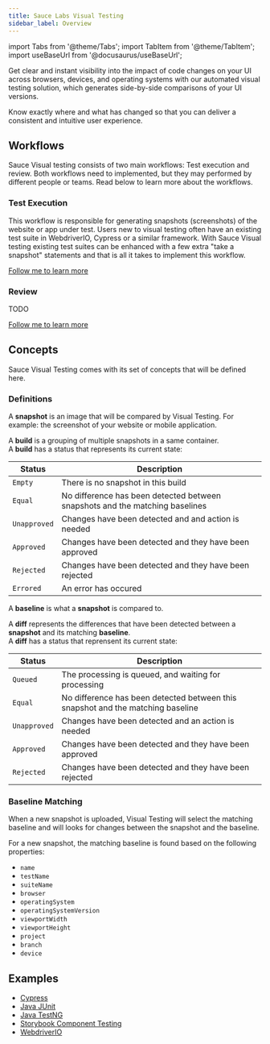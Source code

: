 ```yaml
---
title: Sauce Labs Visual Testing
sidebar_label: Overview
---
```


import Tabs from '@theme/Tabs';
import TabItem from '@theme/TabItem';
import useBaseUrl from '@docusaurus/useBaseUrl';

Get clear and instant visibility into the impact of code changes on your UI across browsers, devices, and operating systems with our automated visual testing solution, which generates side-by-side comparisons of your UI versions.

Know exactly where and what has changed so that you can deliver a consistent and intuitive user experience.

## Workflows

Sauce Visual testing consists of two main workflows: Test execution and review.
Both workflows need to implemented, but they may performed by different people or teams.
Read below to learn more about the workflows.

### Test Execution

This workflow is responsible for generating snapshots (screenshots) of the website or app under test.
Users new to visual testing often have an existing test suite in WebdriverIO, Cypress or a similar framework.
With Sauce Visual testing existing test suites can be enhanced with a few extra "take a snapshot" statements and that is all it takes to implement this workflow.

[Follow me to learn more](./visual-testing/workflows/diff-generation.md)

### Review

TODO

[Follow me to learn more](./visual-testing/workflows/review.md)


## Concepts

Sauce Visual Testing comes with its set of concepts that will be defined here.

### Definitions

A **snapshot** is an image that will be compared by Visual Testing. For example: the screenshot of your website or mobile application.

A **build** is a grouping of multiple snapshots in a same container.<br />
A **build** has a status that represents its current state:

| Status | Description |
| --- |--- |
| `Empty` | There is no snapshot in this build |
| `Equal` | No difference has been detected between snapshots and the matching baselines |
| `Unapproved` | Changes have been detected and and action is needed |
| `Approved` | Changes have been detected and they have been approved |
| `Rejected` | Changes have been detected and they have been rejected |
| `Errored` | An error has occured |

A **baseline** is what a **snapshot** is compared to.

A **diff** represents the differences that have been detected between a **snapshot** and its matching **baseline**.<br />
A **diff** has a status that reprensent its current state:

| Status | Description |
| --- | --- |
| `Queued` | The processing is queued, and waiting for processing |
| `Equal` | No difference has been detected between this snapshot and the matching baseline |
| `Unapproved` | Changes have been detected and an action is needed  |
| `Approved` | Changes have been detected and they have been approved |
| `Rejected` | Changes have been detected and they have been rejected |

### Baseline Matching

When a new snapshot is uploaded, Visual Testing will select the matching baseline and will looks for changes between the snapshot and the baseline.

For a new snapshot, the matching baseline is found based on the following properties:
- `name`
- `testName`
- `suiteName`
- `browser`
- `operatingSystem`
- `operatingSystemVersion`
- `viewportWidth`
- `viewportHeight`
- `project`
- `branch`
- `device`

## Examples

- [Cypress](https://github.com/saucelabs/visual-examples/tree/main/cypress#readme)
- [Java JUnit](https://github.com/saucelabs/visual-examples/tree/main/wd-java#readme)
- [Java TestNG](https://github.com/saucelabs/visual-examples/tree/main/wd-java-testng#readme)
- [Storybook Component Testing](https://github.com/saucelabs/visual-examples/tree/main/storybook#readme)
- [WebdriverIO](https://github.com/saucelabs/visual-examples/tree/main/wdio#readme)



